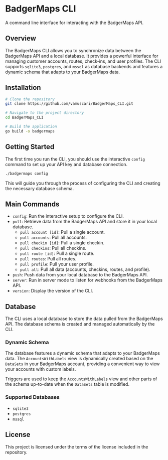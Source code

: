 # BadgerMaps CLI

A command line interface for interacting with the BadgerMaps API.

## Overview

The BadgerMaps CLI allows you to synchronize data between the BadgerMaps API and a local database. It provides a powerful interface for managing customer accounts, routes, check-ins, and user profiles. The CLI supports `sqlite3`, `postgres`, and `mssql` as database backends and features a dynamic schema that adapts to your BadgerMaps data.

## Installation

```bash
# Clone the repository
git clone https://github.com/vamuscari/BadgerMaps_CLI.git

# Navigate to the project directory
cd BadgerMaps_CLI

# Build the application
go build -o badgermaps
```

## Getting Started

The first time you run the CLI, you should use the interactive `config` command to set up your API key and database connection.

```bash
./badgermaps config
```

This will guide you through the process of configuring the CLI and creating the necessary database schema.

## Main Commands

- `config`: Run the interactive setup to configure the CLI.
- `pull`: Retrieve data from the BadgerMaps API and store it in your local database.
  - `pull account [id]`: Pull a single account.
  - `pull accounts`: Pull all accounts.
  - `pull checkin [id]`: Pull a single checkin.
  - `pull checkins`: Pull all checkins.
  - `pull route [id]`: Pull a single route.
  - `pull routes`: Pull all routes.
  - `pull profile`: Pull your user profile.
  - `pull all`: Pull all data (accounts, checkins, routes, and profile).
- `push`: Push data from your local database to the BadgerMaps API.
- `server`: Run in server mode to listen for webhooks from the BadgerMaps API.
- `version`: Display the version of the CLI.

## Database

The CLI uses a local database to store the data pulled from the BadgerMaps API. The database schema is created and managed automatically by the CLI.

### Dynamic Schema

The database features a dynamic schema that adapts to your BadgerMaps data. The `AccountsWithLabels` view is dynamically created based on the `DataSets` in your BadgerMaps account, providing a convenient way to view your accounts with custom labels.

Triggers are used to keep the `AccountsWithLabels` view and other parts of the schema up-to-date when the `DataSets` table is modified.

### Supported Databases

- `sqlite3`
- `postgres`
- `mssql`

## License

This project is licensed under the terms of the license included in the repository.